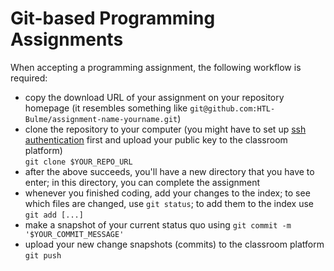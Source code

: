 # Git-based Programming Assignments

When accepting a programming assignment, the following workflow is required:

* copy the download URL of your assignment on your repository homepage
  (it resembles something like
  `git@github.com:HTL-Bulme/assignment-name-yourname.git`)
* clone the repository to your computer (you might have to set up
  [ssh authentication](/linux/ssh-pka.md) first and upload your public key
  to the classroom platform)  
  `git clone $YOUR_REPO_URL`
* after the above succeeds, you'll have a new directory that you have to
  enter; in this directory, you can complete the assignment
* whenever you finished coding, add your changes to the index; to see which
  files are changed, use `git status`; to add them to the index use
  `git add [...]`
* make a snapshot of your current status quo using
  `git commit -m '$YOUR_COMMIT_MESSAGE'`
* upload your new change snapshots (commits) to the classroom platform
  `git push`
